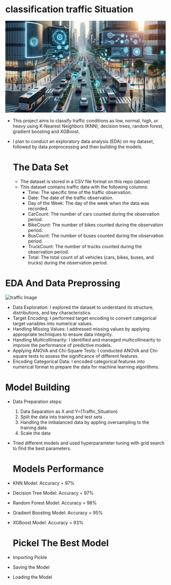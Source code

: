 # classification traffic Situation
  ![traffic Image](https://github.com/germeengehad/Classify-Traffic_Situation/blob/main/ImageForArticle_142_17030224553456456.webp)

- This project aims to classify traffic conditions as low, normal, high, or heavy using K-Nearest Neighbors (KNN), decision trees, random forest, gradient boosting and XGBoost.
- I plan to conduct an exploratory data analysis (EDA) on my dataset, followed by data preprocessing and then building the models.
  
  # The Data Set
  - The dataset is stored in a CSV file format on this repo (above)
  - This dataset contains traffic data with the following columns:
    - Time: The specific time of the traffic observation.
    - Date: The date of the traffic observation.
    - Day of the Week: The day of the week when the data was recorded.
    - CarCount: The number of cars counted during the observation period.
    - BikeCount: The number of bikes counted during the observation period.
    - BusCount: The number of buses counted during the observation period.
    - TruckCount: The number of trucks counted during the observation period.
    - Total: The total count of all vehicles (cars, bikes, buses, and trucks) during the observation period.

# EDA And Data Preprossing
![traffic Image](https://github.com/germeengehad/classify-traffic-conditions/blob/main/download.png)
- Data Exploration: I explored the dataset to understand its structure, distributions, and key characteristics.
- Target Encoding: I performed target encoding to convert categorical target variables into numerical values.
- Handling Missing Values: I addressed missing values by applying appropriate techniques to ensure data integrity.
- Handling Multicollinearity: I identified and managed multicollinearity to improve the performance of predictive models.
- Applying ANOVA and Chi-Square Tests: I conducted ANOVA and Chi-square tests to assess the significance of different features.
- Encoding Categorical Data: I encoded categorical features into numerical format to prepare the data for machine learning algorithms.

# Model Building
- Data Preparation steps:
  1)  Data Separation as X and Y=(Traffic_Situation)
  2)  Split the data into training and test sets .
  3)  Handling the imbalanced data by appling oversampling to the training data
  4)  Scale the data
- Tried different models and used hyperparameter tuning with grid search to find the best parameters.

  # Models Performance 
- KNN Model: Accuracy = 97%
- Decision Tree Model: Accuracy = 97%
- Random Forest Model: Accuracy = 98%
- Gradient Boosting Model: Accuracy = 95%
- XGBoost Model: Accuracy = 93%

  # Pickel The Best Model
- Importing Pickle
- Saving the Model
- Loading the Model


  
      

